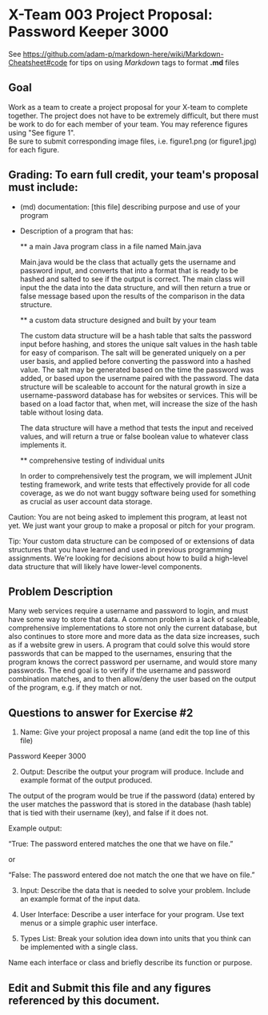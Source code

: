 # X-Team 003 Project Proposal: Password Keeper 3000

See https://github.com/adam-p/markdown-here/wiki/Markdown-Cheatsheet#code for tips on using *Markdown* tags to format __.md__ files

## Goal

Work as a team to create a project proposal for your X-team to complete together.
The project does not have to be extremely difficult,
but there must be work to do for each member of your team.
You may reference figures using "See figure 1".  
Be sure to submit corresponding image files, i.e. figure1.png (or figure1.jpg) for each figure.

## Grading: To earn full credit, your team's proposal must include:

* (md) documentation: [this file] describing purpose and use of your program

* Description of a program that has:

  ** a main Java program class in a file named Main.java
  
  Main.java would be the class that actually gets the username and password input, and converts that into a format that is ready to be hashed and salted to see if the output is correct. The main class will input the the data into the data structure, and will then return a true or false message based upon the results of the comparison in the data structure.
  
  ** a custom data structure designed and built by your team
  
  The custom data structure will be a hash table that salts the password input before hashing, and stores the unique salt values in the hash table for easy of comparison. The salt will be generated uniquely on a per user basis, and applied before converting the password into a hashed value. The salt may be generated based on the time the password was added, or based upon the username paired with the password. The data structure will be scaleable to account for the natural growth in size a username-password database has for websites or services. This will be based on a load factor that, when met, will increase the size of the hash table without losing data.
  
  The data structure will have a method that tests the input and received values, and will return a true or false boolean value to whatever class implements it.
  
  ** comprehensive testing of individual units
  
  In order to comprehensively test the program, we will implement JUnit testing framework, and write tests that effectively provide for all code coverage, as we do not want buggy software being used for something as crucial as user account data storage.
  
 Caution: You are not being asked to implement this program, at least not yet. 
 We just want your group to make a proposal or pitch for your program.
 
 Tip: Your custom data structure can be composed of or extensions of data structures that you have learned and used in previous programming assignments.  We're looking for decisions about how to build a high-level data structure that will likely have lower-level components.

## Problem Description

Many web services require a username and password to login, and must have some way to store that data. A common problem is a lack of scaleable, comprehensive implementations to store not only the current database, but also continues to store more and more data as the data size increases, such as if a website grew in users. A program that could solve this would store passwords that can be mapped to the usernames, ensuring that the program knows the correct password per username, and would store many passwords. The end goal is to verify if the username and password combination matches, and to then allow/deny the user based on the output of the program, e.g. if they match or not.

## Questions to answer for Exercise #2

1. Name: Give your project proposal a name (and edit the top line of this file)

  Password Keeper 3000

2. Output: Describe the output your program will produce.  Include and example format of the output produced.

The output of the program would be true if the password (data) entered by the user matches the password that is stored in the database (hash table) that is tied with their username (key), and false if it does not. 

Example output:

“True: The password entered matches the one that we have on file.”

or

“False: The password entered doe not match the one that we have on file.”

3. Input: Describe the data that is needed to solve your problem. Include an example format of the input data.



4. User Interface: Describe a user interface for your program.  Use text menus or a simple graphic user interface.



5. Types List: Break your solution idea down into units that you think can be implemented with a single class.



Name each interface or class and briefly describe its function or purpose.


## Edit and Submit this file and any figures referenced by this document.

